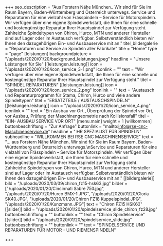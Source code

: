 +++
seo_description = "Aus Forstern Nähe München.. Wir sind für Sie im Raum Bayern, Baden-Württemberg und Österreich unterwegs. Service und Reparaturen für eine vielzahl von Frässpindeln – Service für Motorspindeln. Wir verfügen über eine eigene Spindelwerkstatt, die Ihnen für eine schnelle und kostengünstige Reparatur Ihrer Hauptspindel zur Verfügung steht. Zahlreiche Spindeltypen von Chiron, Hurco, MTN und anderer Hersteller sind auf Lager oder im Austausch verfügbar. Selbstverständlich bieten wir Ihnen den dazugehörigen Ein- und Ausbauservice mit an."
titel_bildergalerie = "Reparaturen und Service an Spindeln aller Fabrikate"
title = "Home"
type = "page"
[leistungen]
backgroundpicture = "/uploads/2020/01/20/background_leistungen.jpeg"
headline = "Unsere Leistungen für Sie"
[[leistungen.leistung]]
icon = "/uploads/2020/01/20/icon_service_3-1.png"
iconlink = ""
text = "Wir verfügen über eine eigene Spindelwerkstatt, die Ihnen für eine schnelle und kostengünstige Reparatur Ihrer Hauptspindel zur Verfügung steht."
titel = "SPINDEL REPARATUREN"
[[leistungen.leistung]]
icon = "/uploads/2020/01/20/icon_service_2.png"
iconlink = ""
text = "Austausch und Reparaturprogramm für Stama, Chiron, Hurco und viele andere Spindeltypen"
titel = "ERSATZTEILE / AUSTAUSCHSPINDELN"
[[leistungen.leistung]]
icon = "/uploads/2020/01/20/icon_service_4.png"
iconlink = ""
text = "Ein Ausbau vor Ort , Überprüfung der Spindel vor Ort, vor Ausbau, Prüfung der Maschinengeometrie nach Kollisionsfall"
titel = "EIN- AUSBAU SERVICE VOR ORT"
[menu.main]
weight = 1
[willkommen]
buttonbeschriftung = "Zur Anfrage"
buttonlink = "mailto:info@rse-cnc-Maschinenservice.de"
headline = "IHR SPEZIALIST FÜR SPINDELN"
subheadline = "WILLKOMMEN BEI RSE CNC MASCHINENSERVICE"
text = "… aus Forstern Nähe München. Wir sind für Sie im Raum Bayern, Baden-Württemberg und Österreich unterwegs.\nService und Reparaturen für eine vielzahl von Frässpindeln – Service für Motorspindeln. Wir verfügen über eine eigene Spindelwerkstatt, die Ihnen für eine schnelle und kostengünstige Reparatur Ihrer Hauptspindel zur Verfügung steht. Zahlreiche Spindeltypen von Chiron, Hurco, MTN und anderer Hersteller sind auf Lager oder im Austausch verfügbar. Selbstverständlich bieten wir Ihnen den dazugehörigen Ein- und Ausbauservice mit an."
[[bildergalerie]]
bild = "/uploads/2020/03/09/chiron_fz15-hsk63.jpg"
bilder = ["/uploads/2020/01/20/Cincinnati Sabre 750.jpg", "/uploads/2020/01/20/Hurco BMX-1.JPG", "/uploads/2020/01/20/Gloria SK40.JPG", "/uploads/2020/01/20/Chiron FZ18 Kuppelspindel.JPG", "/uploads/2020/01/20/Kunzmann.JPG"]
text = "Chiron FZ15 HSK63"
[[slider]]
bild = "/uploads/2020/01/20/spindelservice_slide_chiron_fz28.jpg"
buttonbeschriftung = ""
buttonlink = ""
text = "Chiron Spindelservice"
[[slider]]
bild = "/uploads/2020/01/20/spindelservice_slide.jpg"
buttonbeschriftung = ""
buttonlink = ""
text = "SPINDELSERVICE UND REPARATUREN FÜR MOTOR - UND RIEMENSPINDELN"

+++
